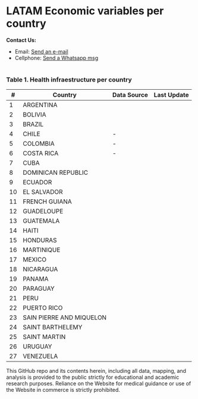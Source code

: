 # LATAM Economic variables per country

<b>Contact Us: </b><br>

- Email: [Send an e-mail](pablo.diazv@pucp.edu.pe)
- Cellphone: [Send a Whatsapp msg](https://api.whatsapp.com/send?phone=51938438089&text=Hi,%20I%27m%20comming%20from%20Github)
  <br><br>

### Table 1. Health infraestructure per country

| #   | Country                  | Data Source | Last Update |
| --- | ------------------------ | ----------- | ----------- |
| 1   | ARGENTINA                |             |             |
| 2   | BOLIVIA                  |             |             |
| 3   | BRAZIL                   |             |             |
| 4   | CHILE                    | -           |             |
| 5   | COLOMBIA                 | -           |             |
| 6   | COSTA RICA               | -           |             |
| 7   | CUBA                     |             |             |
| 8   | DOMINICAN REPUBLIC       |             |             |
| 9   | ECUADOR                  |             |             |
| 10  | EL SALVADOR              |             |             |
| 11  | FRENCH GUIANA            |             |             |
| 12  | GUADELOUPE               |             |             |
| 13  | GUATEMALA                |             |             |
| 14  | HAITI                    |             |             |
| 15  | HONDURAS                 |             |             |
| 16  | MARTINIQUE               |             |             |
| 17  | MEXICO                   |             |             |
| 18  | NICARAGUA                |             |             |
| 19  | PANAMA                   |             |             |
| 20  | PARAGUAY                 |             |             |
| 21  | PERU                     |             |             |
| 22  | PUERTO RICO              |             |             |
| 23  | SAIN PIERRE AND MIQUELON |             |             |
| 24  | SAINT BARTHELEMY         |             |             |
| 25  | SAINT MARTIN             |             |             |
| 26  | URUGUAY                  |             |             |
| 27  | VENEZUELA                |             |             |

This GitHub repo and its contents herein, including all data, mapping, and analysis is provided to the public strictly for educational and academic research purposes. Reliance on the Website for medical guidance or use of the Website in commerce is strictly prohibited.
